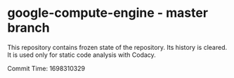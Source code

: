 # google-compute-engine - master branch

This repository contains frozen state of the repository.
Its history is cleared. It is used only for static code
analysis with Codacy.

Commit Time: 1698310329